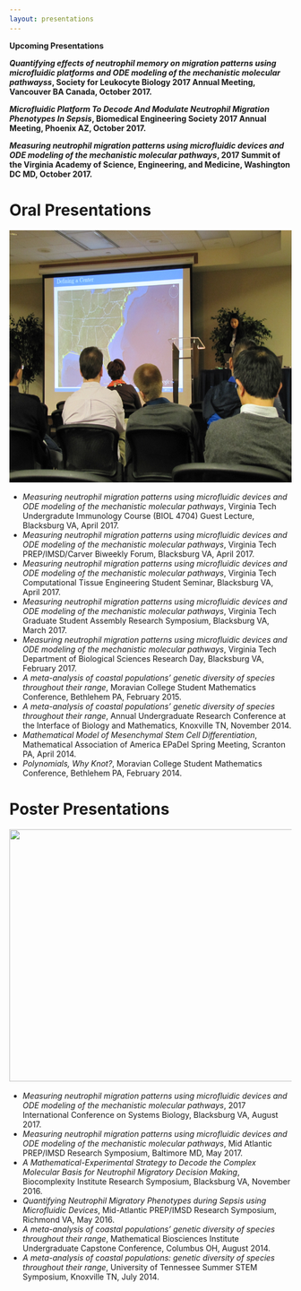 ```yaml
---
layout: presentations
---
```


**Upcoming Presentations**

***Quantifying effects of neutrophil memory on migration patterns using microfluidic platforms and ODE modeling of the mechanistic molecular pathwayss*, Society for Leukocyte Biology 2017 Annual Meeting, Vancouver BA Canada, October 2017.**

***Microfluidic Platform To Decode And Modulate Neutrophil Migration Phenotypes In Sepsis*, Biomedical Engineering Society 2017 Annual Meeting, Phoenix AZ, October 2017.**

***Measuring neutrophil migration patterns using microfluidic devices and ODE modeling of the mechanistic molecular pathways*, 2017 Summit of the Virginia Academy of Science, Engineering, and Medicine, Washington DC MD, October 2017.**

# Oral Presentations
<center><img src="/assets/img/NIMBioS-Presentation.jpg" width="600" height="450"></center>

- *Measuring neutrophil migration patterns using microfluidic devices and ODE modeling of the mechanistic molecular pathways*, Virginia Tech Undergradute Immunology Course (BIOL 4704) Guest Lecture, Blacksburg VA, April 2017.
- *Measuring neutrophil migration patterns using microfluidic devices and ODE modeling of the mechanistic molecular pathways*, Virginia Tech PREP/IMSD/Carver Biweekly Forum, Blacksburg VA, April 2017.
- *Measuring neutrophil migration patterns using microfluidic devices and ODE modeling of the mechanistic molecular pathways*, Virginia Tech Computational Tissue Engineering Student Seminar, Blacksburg VA, April 2017.
- *Measuring neutrophil migration patterns using microfluidic devices and ODE modeling of the mechanistic molecular pathways*, Virginia Tech Graduate Student Assembly Research Symposium, Blacksburg VA, March 2017.
- *Measuring neutrophil migration patterns using microfluidic devices and ODE modeling of the mechanistic molecular pathways*, Virginia Tech Department of Biological Sciences Research Day, Blacksburg VA, February 2017.
- *A meta-analysis of coastal populations’ genetic diversity of species throughout their range*, Moravian College Student Mathematics Conference, Bethlehem PA, February 2015.
- *A meta-analysis of coastal populations’ genetic diversity of species throughout their range*, Annual Undergraduate Research Conference at the Interface of Biology and Mathematics, Knoxville TN, November 2014.
- *Mathematical Model of Mesenchymal Stem Cell Differentiation*, Mathematical Association of America EPaDel Spring Meeting, Scranton PA, April 2014.
- *Polynomials, Why Knot?*, Moravian College Student Mathematics Conference, Bethlehem PA, February 2014.


# Poster Presentations
<center><img src="/assets/img/BORIBONG_ICSB-Presentation.png" width="600" height="450"></center>

- *Measuring neutrophil migration patterns using microfluidic devices and ODE modeling of the mechanistic molecular pathways*, 2017 International Conference on Systems Biology, Blacksburg VA, August 2017.
- *Measuring neutrophil migration patterns using microfluidic devices and ODE modeling of the mechanistic molecular pathways*, Mid Atlantic PREP/IMSD Research Symposium, Baltimore MD, May 2017.
- *A Mathematical-Experimental Strategy to Decode the Complex Molecular Basis for Neutrophil Migratory Decision Making*, Biocomplexity Institute Research Symposium, Blacksburg VA, November 2016.
- *Quantifying Neutrophil Migratory Phenotypes during Sepsis using Microfluidic Devices*, Mid-Atlantic PREP/IMSD Research Symposium, Richmond VA, May 2016.
- *A meta-analysis of coastal populations’ genetic diversity of species throughout their range*, Mathematical Biosciences Institute Undergraduate Capstone Conference, Columbus OH, August 2014. 
- *A meta-analysis of coastal populations: genetic diversity of species throughout their range*, University of Tennessee Summer STEM Symposium, Knoxville TN, July 2014.
